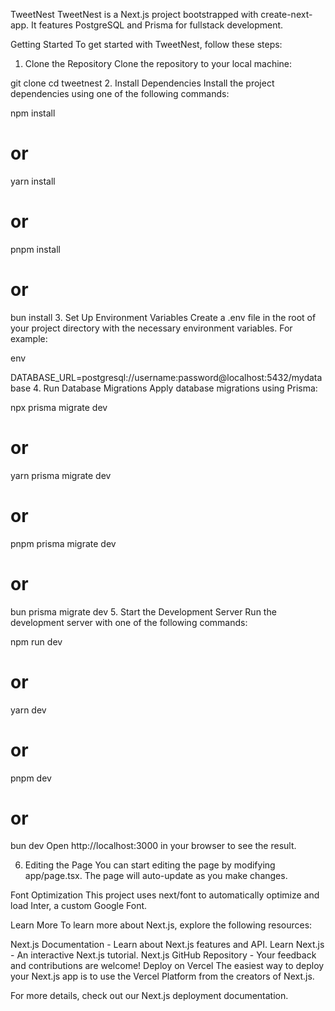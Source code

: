 TweetNest
TweetNest is a Next.js project bootstrapped with create-next-app. It features PostgreSQL and Prisma for fullstack development.

Getting Started
To get started with TweetNest, follow these steps:

1. Clone the Repository
Clone the repository to your local machine:



git clone <repository-url>
cd tweetnest
2. Install Dependencies
Install the project dependencies using one of the following commands:



npm install
# or
yarn install
# or
pnpm install
# or
bun install
3. Set Up Environment Variables
Create a .env file in the root of your project directory with the necessary environment variables. For example:

env

DATABASE_URL=postgresql://username:password@localhost:5432/mydatabase
4. Run Database Migrations
Apply database migrations using Prisma:

npx prisma migrate dev
# or
yarn prisma migrate dev
# or
pnpm prisma migrate dev
# or
bun prisma migrate dev
5. Start the Development Server
Run the development server with one of the following commands:

npm run dev
# or
yarn dev
# or
pnpm dev
# or
bun dev
Open http://localhost:3000 in your browser to see the result.

6. Editing the Page
You can start editing the page by modifying app/page.tsx. The page will auto-update as you make changes.

Font Optimization
This project uses next/font to automatically optimize and load Inter, a custom Google Font.

Learn More
To learn more about Next.js, explore the following resources:

Next.js Documentation - Learn about Next.js features and API.
Learn Next.js - An interactive Next.js tutorial.
Next.js GitHub Repository - Your feedback and contributions are welcome!
Deploy on Vercel
The easiest way to deploy your Next.js app is to use the Vercel Platform from the creators of Next.js.

For more details, check out our Next.js deployment documentation.